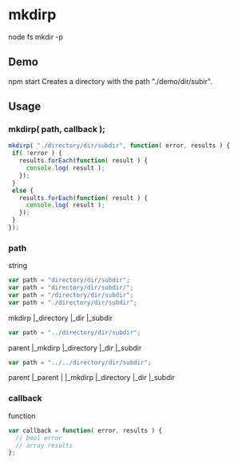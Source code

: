 mkdirp
====================
node fs mkdir -p

Demo
---------------------
npm start
Creates a directory with the path "./demo/dir/subir".

Usage
---------------------

### mkdirp( path, callback );
```js
mkdirp( "./directory/dir/subdir", function( error, results ) {
 if( !error ) {
   results.forEach(function( result ) {
     console.log( result );
   });
 }
 else {
   results.forEach(function( result ) {
     console.log( result );
   });
 }
});
```

### path
string
```js
var path = "directory/dir/subdir";
var path = "directory/dir/subdir/";
var path = "/directory/dir/subdir";
var path = "./directory/dir/subdir";
```
  mkdirp
  |_directory
    |_dir
      |_subdir

```js
var path = "../directory/dir/subdir";
```
  parent
  |_mkdirp
  |_directory
    |_dir
      |_subdir

```js
var path = "../../directory/dir/subdir";
```
  parent
  |_parent
  | |_mkdirp
  |_directory
    |_dir
      |_subdir

### callback
function
```js
var callback = function( error, results ) {
  // bool error
  // array results
};
```